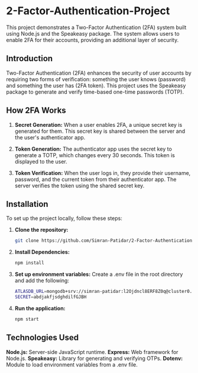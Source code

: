 ﻿# 2-Factor-Authentication-Project
This project demonstrates a Two-Factor Authentication (2FA) system built using Node.js and the Speakeasy package. The system allows users to enable 2FA for their accounts, providing an additional layer of security.

## Introduction
Two-Factor Authentication (2FA) enhances the security of user accounts by requiring two forms of verification: something the user knows (password) and something the user has (2FA token). This project uses the Speakeasy package to generate and verify time-based one-time passwords (TOTP).

## How 2FA Works
1. **Secret Generation:**
When a user enables 2FA, a unique secret key is generated for them. This secret key is shared between the server and the user's authenticator app.

2. **Token Generation:**
The authenticator app uses the secret key to generate a TOTP, which changes every 30 seconds. This token is displayed to the user.

3. **Token Verification:**
When the user logs in, they provide their username, password, and the current token from their authenticator app. The server verifies the token using the shared secret key.

## Installation
To set up the project locally, follow these steps:

1. **Clone the repository:**
   ```sh
   git clone https://github.com/Simran-Patidar/2-Factor-Authentication-Project.git

2. **Install Dependencies:**
   ```sh
   npm install
   
3. **Set up environment variables:**
   Create a .env file in the root directory and add the following:
   ```sh
   ATLASDB_URL=mongodb+srv://simran-patidar:l2Ojdncl8ERF8Z0q@cluster0.czjklzb.mongodb.net/?retryWrites=true&w=majority&appName=Cluster0
   SECRET=abdjakfjsdghdilfGJBH
   
4. **Run the application:**
   ```sh
   npm start

## Technologies Used
**Node.js:** Server-side JavaScript runtime.
**Express:** Web framework for Node.js.
**Speakeasy:** Library for generating and verifying OTPs.
**Dotenv:** Module to load environment variables from a .env file.


